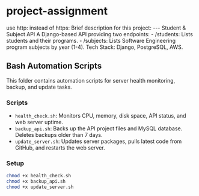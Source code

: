 # project-assignment
use http: instead of https:
 Brief description for  this project:  ---  Student &amp; Subject API   A Django-based API providing two endpoints:   - /students: Lists  students and their programs.   - /subjects: Lists Software Engineering program subjects by year (1-4).    Tech Stack: Django, PostgreSQL, AWS.  
## Bash Automation Scripts

This folder contains automation scripts for server health monitoring, backup, and update tasks.

### Scripts
- `health_check.sh`: Monitors CPU, memory, disk space, API status, and web server uptime.
- `backup_api.sh`: Backs up the API project files and MySQL database. Deletes backups older than 7 days.
- `update_server.sh`: Updates server packages, pulls latest code from GitHub, and restarts the web server.

### Setup
```bash
chmod +x health_check.sh
chmod +x backup_api.sh
chmod +x update_server.sh
